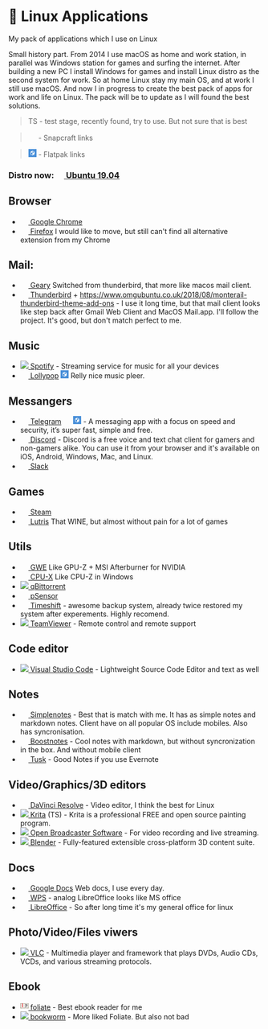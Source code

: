 # 🐧 Linux Applications
My pack of applications which I use on Linux

Small history part. From 2014 I use macOS as home and work station, in parallel was Windows station for games and surfing the internet. After building a new PC I install Windows for games and install Linux distro as the second system for work. So at home Linux stay my main OS, and at work I still use macOS. And now I in progress to create the best pack of apps for work and life on Linux. The pack will be to update as I will found the best solutions.

> TS - test stage, recently found, try to use. But not sure that is best 

> [<img src="https://dashboard.snapcraft.io/site_media/appmedia/2018/04/Snapcraft-logo-bird.png" width="16" height="16" />](https://snapcraft.io/) - Snapcraft links

> [<img src="https://github.com/flatpak/flatpak/raw/master/flatpak.png?raw=true" width="16" height="16" />](https://flatpak.org/) - Flatpak links 

### Distro now: [<img src="https://assets.ubuntu.com/v1/cb22ba5d-favicon-16x16.png" width="16" height="16" /> Ubuntu 19.04](https://ubuntu.com/)

## Browser 
- [<img src="https://www.google.com/chrome/static/images/favicons/favicon-96x96.png" width="16" height="16" /> Google Chrome](https://www.google.com/chrome/)
- [<img src="https://www.mozilla.org/media/img/firefox/favicon.ico" width="16" height="16" /> Firefox](https://www.mozilla.org/en-GB/firefox/) I would like to move, but still can't find all alternative extension from my Chrome

## Mail:
- [<img src="https://gitlab.gnome.org/uploads/-/system/project/avatar/1894/geary-3-32-256-logo.png" width="16" height="16" /> Geary](https://gitlab.gnome.org/GNOME/geary/) Switched from thunderbird, that more like macos mail client.
- [<img src="https://www.thunderbird.net/media/img/thunderbird/favicon-196.png" width="16" height="16" /> Thunderbird](https://www.thunderbird.net) + https://www.omgubuntu.co.uk/2018/08/monterail-thunderbird-theme-add-ons - I use it long time, but that mail client looks like step back after Gmail Web Client and MacOS Mail.app. I'll follow the project. It's good, but don't match perfect to me.

## Music
- [<img src="https://www.spotify.com/favicon.ico" height="16" /> Spotify](https://www.spotify.com) - Streaming service for music for all your devices
- [<img src="https://gitlab.gnome.org/uploads/-/system/project/avatar/274/org.gnome.Lollypop.png" width="16" height="16" /> Lollypop](https://gitlab.gnome.org/World/lollypop) [<img src="https://github.com/flatpak/flatpak/raw/master/flatpak.png?raw=true" width="16" height="16" />](https://flathub.org/apps/details/org.gnome.Lollypop) Relly nice music pleer. 

## Messangers
- [<img src="https://desktop.telegram.org/img/td_favicon.ico" width="16" height="16" /> Telegram](https://desktop.telegram.org/) [<img src="https://dashboard.snapcraft.io/site_media/appmedia/2018/04/Snapcraft-logo-bird.png" width="16" height="16" />](https://snapcraft.io/telegram-desktop) [<img src="https://github.com/flatpak/flatpak/raw/master/flatpak.png?raw=true" width="16" height="16" />](https://flathub.org/apps/details/org.telegram.desktop) - A messaging app with a focus on speed and security, it’s super fast, simple and free.
- [<img src="https://discordapp.com/assets/07dca80a102d4149e9736d4b162cff6f.ico" width="16" height="16" /> Discord](https://discordapp.com) - Discord is a free voice and text chat client for gamers and non-gamers alike. You can use it from your browser and it's available on iOS, Android, Windows, Mac, and Linux.
- [<img src="https://a.slack-edge.com/4a5c4/marketing/img/meta/favicon-32.png" width="16" height="16" /> Slack](https://slack.com)

## Games
- [<img src="https://store.steampowered.com/favicon.ico" width="16" height="16" /> Steam](https://store.steampowered.com/)
- [<img src="https://lutris.net/static/favicon.ico" width="16" height="16" /> Lutris](https://lutris.net/) That WINE, but almost without pain for a lot of games

## Utils
- [<img src="https://gitlab.com/leinardi/gwe/raw/release/data/icons/hicolor/48x48@2x/apps/com.leinardi.gwe.png" width="16" height="16" /> GWE](https://gitlab.com/leinardi/gwe) Like GPU-Z + MSI Afterburner for NVIDIA
- [<img src="https://raw.githubusercontent.com/X0rg/CPU-X/master/data/icons/CPU-X_192x192.png" width="16" height="16" /> CPU-X](https://x0rg.github.io/CPU-X/) Like CPU-Z in Windows
- [<img src="https://qbittorrent.org/favicon.ico" height="16" /> qBittorrent](https://qbittorrent.org/)
- [<img src="https://gitlab.com/jeanfi/psensor/raw/master/icons/ubuntu-mono-light/status/22/psensor_hot.svg" width="16" height="16" /> pSensor](https://gitlab.com/jeanfi/psensor)
- [<img src="https://github.com/teejee2008/timeshift/raw/master/icons/timeshift_black_bold.png" width="16" height="16" /> Timeshift](https://github.com/teejee2008/timeshift) - awesome backup system, already twice restored my system after experements. Highly recomend.
- [<img src="https://static.teamviewer.com/resources/2018/07/favicon.png" height="16" /> TeamViewer](https://www.teamviewer.com) - Remote control and remote support

## Code editor
- [<img src="https://code.visualstudio.com/favicon.ico" height="16" /> Visual Studio Code](https://code.visualstudio.com/) - Lightweight Source Code Editor and text as well

## Notes
- [<img src="https://s2.wp.com/wp-content/themes/a8c/simplenote/images/chrome/favicon.ico" width="16" height="16" /> Simplenotes](https://simplenote.com/) - Best that is match with me. It has as simple notes and markdown notes. Client have on all popular OS include mobiles. Also has syncronisation.
- [<img src="https://boostnote.io/assets/img/logo.png" width="16" height="16" /> Boostnotes](https://boostnote.io/) - Cool notes with markdown, but without syncronization in the box. And without mobile client
- [<img src="https://github.com/klaussinani/tusk/raw/master/docs/media/logo.png" width="16" height="16" /> Tusk](https://github.com/klaussinani/tusk) - Good Notes if you use Evernote

## Video/Graphics/3D editors
- [<img src="https://is3-ssl.mzstatic.com/image/thumb/Purple113/v4/79/5b/2e/795b2e7a-4211-6b2a-621e-87d969e1b354/Resolve.png/230x0w.png" width="16" height="16" /> DaVinci Resolve](https://www.blackmagicdesign.com/products/davinciresolve/) - Video editor, I think the best for Linux
- [<img src="https://krita.org/wp-content/themes/krita-org-theme/images/favicon.ico" height="16" /> Krita](https://krita.org/) (TS) - Krita is a professional FREE and open source painting program.
- [<img src="https://obsproject.com/favicon.ico" height="16" /> Open Broadcaster Software](https://obsproject.com/) - For video recording and live streaming.
- [<img src="https://www.blender.org/favicon.ico" height="16" /> Blender](https://www.blender.org/) - Fully-featured extensible cross-platform 3D content suite.

## Docs 
- [<img src="https://www.google.com/docs/about/favicon.ico" width="16" height="16" /> Google Docs](https://www.google.com/docs) Web docs, I use every day.
- [<img src="https://www.wps.com/favicon.ico" width="16" height="16" /> WPS](https://www.wps.com/office/linux) - analog LibreOffice looks like MS office
- [<img src="https://www.libreoffice.org/themes/libreofficenew/favicon.ico" width="16" height="16" /> LibreOffice](https://www.libreoffice.org/) - So after long time it's my general office for linux

## Photo/Video/Files viwers
- [<img src="http://images.videolan.org/images/favicon.ico" height="16" /> VLC](http://www.videolan.org/vlc/index.html) - Multimedia player and framework that plays DVDs, Audio CDs, VCDs, and various streaming protocols.

## Ebook
- [<img src="https://github.com/johnfactotum/foliate/blob/master/data/com.github.johnfactotum.Foliate.svg" height="16" /> foliate](https://github.com/johnfactotum/foliate) - Best ebook reader for me
- [<img src="https://babluboy.github.io/bookworm/images/bookworm.png" height="16" /> bookworm](https://github.com/babluboy/bookworm) - More liked Foliate. But also not bad
